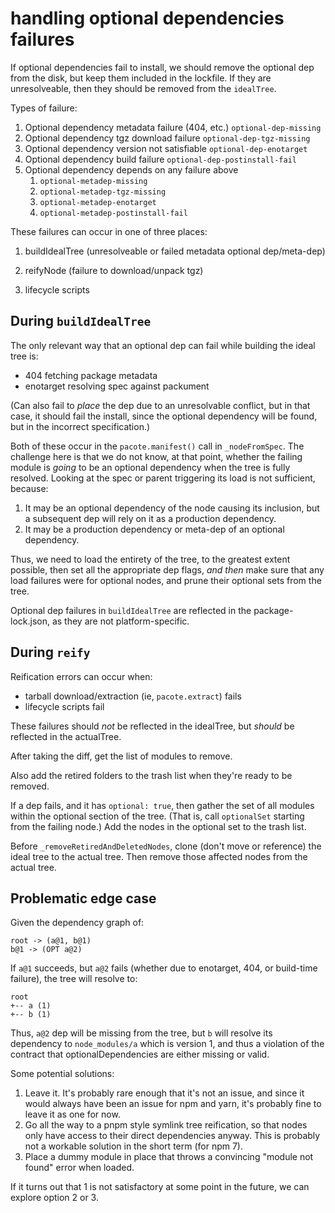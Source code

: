 # handling optional dependencies failures

If optional dependencies fail to install, we should remove the optional dep
from the disk, but keep them included in the lockfile.  If they are
unresolveable, then they should be removed from the `idealTree`.

Types of failure:

1. Optional dependency metadata failure (404, etc.) `optional-dep-missing`
2. Optional dependency tgz download failure `optional-dep-tgz-missing`
3. Optional dependency version not satisfiable `optional-dep-enotarget`
4. Optional dependency build failure `optional-dep-postinstall-fail`
5. Optional dependency depends on any failure above
      1. `optional-metadep-missing`
      2. `optional-metadep-tgz-missing`
      3. `optional-metadep-enotarget`
      4. `optional-metadep-postinstall-fail`

These failures can occur in one of three places:

1. buildIdealTree (unresolveable or failed metadata optional dep/meta-dep)

2. reifyNode (failure to download/unpack tgz)

3. lifecycle scripts

## During `buildIdealTree`

The only relevant way that an optional dep can fail while building the
ideal tree is:

- 404 fetching package metadata
- enotarget resolving spec against packument

(Can also fail to _place_ the dep due to an unresolvable conflict, but in
that case, it should fail the install, since the optional dependency will
be found, but in the incorrect specification.)

Both of these occur in the `pacote.manifest()` call in `_nodeFromSpec`.
The challenge here is that we do not know, at that point, whether the
failing module is _going_ to be an optional dependency when the tree is
fully resolved.  Looking at the spec or parent triggering its load is not
sufficient, because:

1. It may be an optional dependency of the node causing its inclusion, but
   a subsequent dep will rely on it as a production dependency.
2. It may be a production dependency or meta-dep of an optional dependency.

Thus, we need to load the entirety of the tree, to the greatest extent
possible, then set all the appropriate dep flags, _and then_ make sure that
any load failures were for optional nodes, and prune their optional sets
from the tree.

Optional dep failures in `buildIdealTree` are reflected in the
package-lock.json, as they are not platform-specific.

## During `reify`

Reification errors can occur when:

- tarball download/extraction (ie, `pacote.extract`) fails
- lifecycle scripts fail

These failures should _not_ be reflected in the idealTree, but _should_ be
reflected in the actualTree.

After taking the diff, get the list of modules to remove.

Also add the retired folders to the trash list when they're ready to be
removed.

If a dep fails, and it has `optional: true`, then gather the set of all
modules within the optional section of the tree.  (That is, call
`optionalSet` starting from the failing node.)  Add the nodes in the
optional set to the trash list. 

Before `_removeRetiredAndDeletedNodes`, clone (don't move or reference) the
ideal tree to the actual tree.  Then remove those affected nodes from the
actual tree.

## Problematic edge case

Given the dependency graph of:

```
root -> (a@1, b@1)
b@1 -> (OPT a@2)
```

If `a@1` succeeds, but `a@2` fails (whether due to enotarget, 404, or
build-time failure), the tree will resolve to:

```
root
+-- a (1)
+-- b (1)
```

Thus, `a@2` dep will be missing from the tree, but `b` will resolve its
dependency to `node_modules/a` which is version 1, and thus a violation of
the contract that optionalDependencies are either missing or valid.

Some potential solutions:

1. Leave it.  It's probably rare enough that it's not an issue, and since
   it would always have been an issue for npm and yarn, it's probably fine
   to leave it as one for now.
2. Go all the way to a pnpm style symlink tree reification, so that nodes
   only have access to their direct dependencies anyway.  This is probably
   not a workable solution in the short term (for npm 7).
3. Place a dummy module in place that throws a convincing "module not
   found" error when loaded.

If it turns out that 1 is not satisfactory at some point in the future, we
can explore option 2 or 3.
